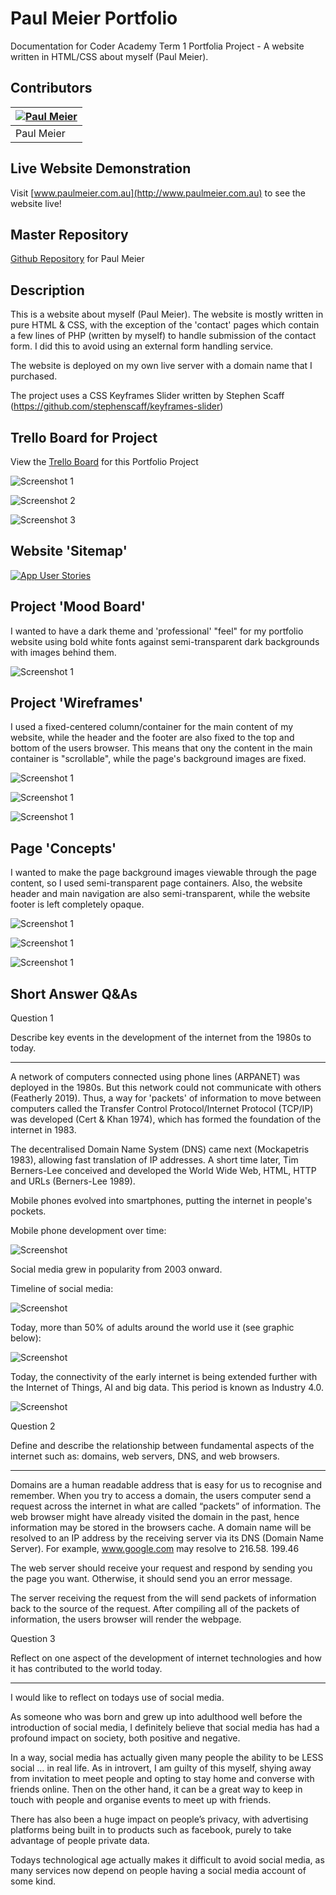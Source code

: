 # Paul Meier Portfolio

Documentation for Coder Academy Term 1 Portfolia Project - A website written in HTML/CSS about myself (Paul Meier).


## Contributors
| [![Paul Meier](/docs/paul-meier-70px-70px.jpg)](https://github.com/fiterr-paul) |
|-----------|
| Paul Meier |


## Live Website Demonstration
Visit [www.paulmeier.com.au](http://www.paulmeier.com.au) to see the website live!


## Master Repository
[Github Repository](https://github.com/fiterr-paul/portfolio) for Paul Meier


## Description
This is a website about myself (Paul Meier). The website is mostly written in pure HTML & CSS, with the exception of the 'contact' pages which contain a few lines of PHP (written by myself) to handle submission of the contact form. I did this to avoid using an external form handling service.

The website is deployed on my own live server with a domain name that I purchased.

The project uses a CSS Keyframes Slider written by Stephen Scaff (https://github.com/stephenscaff/keyframes-slider)


## Trello Board for Project
View the [Trello Board](https://trello.com/b/4nYwKb5p/html-css-portfolio) for this Portfolio Project

![Screenshot 1](/docs/trello-1.png)

![Screenshot 2](/docs/trello-2.png)

![Screenshot 3](/docs/trello-3.png)


## Website 'Sitemap'

[![App User Stories](/docs/icon-pdf.png)](/docs/paulmeier.com-sitemap.pdf)


## Project 'Mood Board'

I wanted to have a dark theme and 'professional' "feel" for my portfolio website using bold white fonts against semi-transparent dark backgrounds with images behind them.

![Screenshot 1](/docs/mood-board.png)


## Project 'Wireframes'

I used a fixed-centered column/container for the main content of my website, while the header and the footer are also fixed to the top and bottom of the users browser. This means that ony the content in the main container is "scrollable", while the page's background images are fixed.

![Screenshot 1](/docs/wireframe-1.png)

![Screenshot 1](/docs/wireframe-2.png)

![Screenshot 1](/docs/wireframe-3.png)


## Page 'Concepts'

I wanted to make the page background images viewable through the page content, so I used semi-transparent page containers. Also, the website header and main navigation are also semi-transparent, while the website footer is left completely opaque.

![Screenshot 1](/docs/design-1.png)

![Screenshot 1](/docs/design-2.png)

![Screenshot 1](/docs/design-3.png)


## Short Answer Q&As

Question 1

Describe key events in the development of the internet from the 1980s to today.

-------

A network of computers connected using phone lines (ARPANET) was deployed in the 1980s. But this network could not communicate with others (Featherly 2019). Thus, a way for 'packets' of information to move between computers called the Transfer Control Protocol/Internet Protocol (TCP/IP) was developed (Cert & Khan 1974), which has formed the foundation of the internet in 1983.

The decentralised Domain Name System (DNS) came next (Mockapetris 1983), allowing fast translation of IP addresses. A short time later, Tim Berners-Lee conceived and developed the World Wide Web, HTML, HTTP and URLs (Berners-Lee 1989).

Mobile phones evolved into smartphones, putting the internet in people's pockets.

Mobile phone development over time:

![Screenshot](/docs/mobile-phone.jpg)

Social media grew in popularity from 2003 onward.

Timeline of social media:

![Screenshot](/docs/internet-history-infographic.jpg)

Today, more than 50% of adults around the world use it (see graphic below):

![Screenshot](/docs/social-media-use.png)

Today, the connectivity of the early internet is being extended further with the Internet of Things, AI and big data. This period is known as Industry 4.0.

![Screenshot](/docs/industry.png)



Question 2

Define and describe the relationship between fundamental aspects of the internet such as: domains, web servers, DNS, and web browsers.

-------

Domains are a human readable address that is easy for us to recognise and remember. When you try to access a domain, the users computer send a request across the internet in what are called “packets” of information.
The web browser might have already visited the domain in the past, hence information may be stored in the browsers cache.
A domain name will be resolved to an IP address by the receiving server via its DNS (Domain Name Server). 
For example, www.google.com may resolve to 216.58. 199.46

The web server should receive your request and respond by sending you the page you want. Otherwise, it should send you an error message.

The server receiving the request from the will send packets of information back to the source of the request.
After compiling all of the packets of information, the users browser will render the webpage.



Question 3

Reflect on one aspect of the development of internet technologies and how it has contributed to the world today.

-------

I would like to reflect on todays use of social media. 

As someone who was born and grew up into adulthood well before the introduction of social media, I definitely believe that  social media has had a profound impact on society, both positive and negative.

In a way, social media has actually given many people the ability to be LESS social … in real life. As in introvert, I am guilty of this myself, shying away from invitation to meet people and opting to stay home and converse with friends online.
Then on the other hand, it can be a great way to keep in touch with people and organise events to meet up with friends.

There has also been a huge impact on people’s privacy, with advertising platforms being built in to products such as facebook, purely to take advantage of people private data.

Todays technological age actually makes it difficult to avoid social media, as many services now depend on people having a social media account of some kind.


